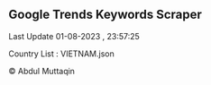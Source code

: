 

## Google Trends Keywords Scraper 
 
Last Update 01-08-2023 , 23:57:25

Country List :
VIETNAM.json



© Abdul Muttaqin 
